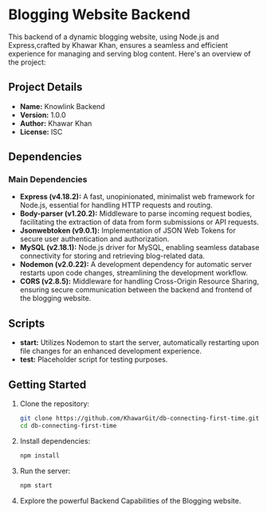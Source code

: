 # Blogging Website Backend

This backend of a dynamic blogging website, using Node.js and Express,crafted by Khawar Khan, ensures a seamless and efficient experience for managing and serving blog content. Here's an overview of the project:

## Project Details

- **Name:** Knowlink Backend
- **Version:** 1.0.0
- **Author:** Khawar Khan
- **License:** ISC

## Dependencies

### Main Dependencies

- **Express (v4.18.2):** A fast, unopinionated, minimalist web framework for Node.js, essential for handling HTTP requests and routing.
- **Body-parser (v1.20.2):** Middleware to parse incoming request bodies, facilitating the extraction of data from form submissions or API requests.
- **Jsonwebtoken (v9.0.1):** Implementation of JSON Web Tokens for secure user authentication and authorization.
- **MySQL (v2.18.1):** Node.js driver for MySQL, enabling seamless database connectivity for storing and retrieving blog-related data.
- **Nodemon (v2.0.22):** A development dependency for automatic server restarts upon code changes, streamlining the development workflow.
- **CORS (v2.8.5):** Middleware for handling Cross-Origin Resource Sharing, ensuring secure communication between the backend and frontend of the blogging website.

## Scripts

- **start:** Utilizes Nodemon to start the server, automatically restarting upon file changes for an enhanced development experience.
- **test:** Placeholder script for testing purposes.

## Getting Started

1. Clone the repository:
   ```bash
   git clone https://github.com/KhawarGit/db-connecting-first-time.git
   cd db-connecting-first-time
2. Install dependencies:
   ```bash
   npm install
3. Run the server:
   ```bash
   npm start
4. Explore the powerful Backend Capabilities of the Blogging website.

   
